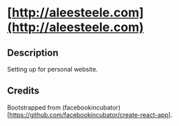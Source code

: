 # [http://aleesteele.com](http://aleesteele.com)

## Description
Setting up for personal website.

## Credits
Bootstrapped from (facebookincubator)[https://github.com/facebookincubator/create-react-app].
